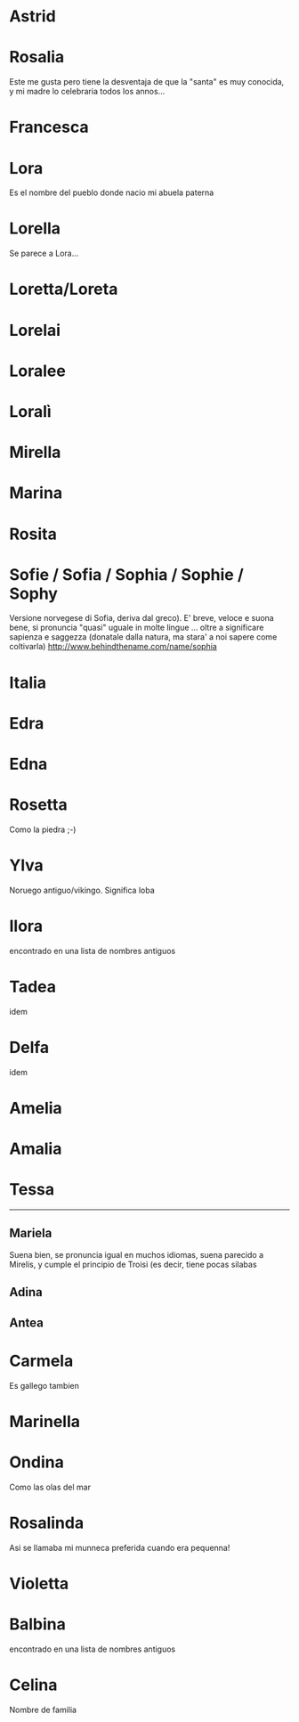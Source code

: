 
# Astrid

# Rosalia
Este me gusta pero tiene la desventaja de que la "santa" es muy conocida, y mi madre lo celebraria todos los annos...

# Francesca

# Lora
Es el nombre del pueblo donde nacio mi abuela paterna

# Lorella
Se parece a Lora...

# Loretta/Loreta

# Lorelai

# Loralee

# Loralì

# Mirella

# Marina

# Rosita

# Sofie  / Sofia / Sophia / Sophie / Sophy

Versione norvegese di Sofia, deriva dal greco).
E' breve, veloce e suona bene, si pronuncia "quasi" uguale in molte lingue ... oltre a significare sapienza e saggezza (donatale dalla natura, ma stara' a noi sapere come coltivarla) http://www.behindthename.com/name/sophia

# Italia

# Edra

# Edna


# Rosetta
Como la piedra ;-)

# Ylva
Noruego antiguo/vikingo. Significa loba

# Ilora
encontrado en una lista de nombres antiguos

# Tadea
idem

# Delfa
idem

# Amelia

# Amalia

# Tessa

---

## Mariela
Suena bien, se pronuncia igual en muchos idiomas, suena parecido a Mirelis, y cumple el principio de Troisi (es decir, tiene pocas silabas

## Adina

## Antea

# Carmela
Es gallego tambien

# Marinella

# Ondina
Como las olas del mar

# Rosalinda
Asi se llamaba mi munneca preferida cuando era pequenna!

# Violetta
# Balbina
encontrado en una lista de nombres antiguos

# Celina
Nombre de familia


